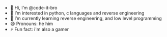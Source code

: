 - 👋 Hi, I’m @code-it-bro
- 👀 I’m interested in python, c languages and reverse engineering
- 🌱 I’m currently learning reverse engineering, and low level programming
- 😄 Pronouns: he him
- ⚡ Fun fact: i'm also a gamer

<!---
code-it-bro/code-it-bro is a ✨ special ✨ repository because its `README.md` (this file) appears on your GitHub profile.
You can click the Preview link to take a look at your changes.
--->
